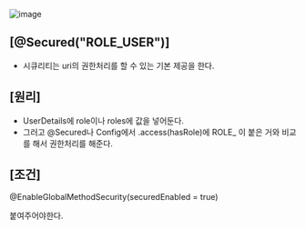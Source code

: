 ![image](https://user-images.githubusercontent.com/108928206/200981348-bcab1d1d-fc0a-424f-8b70-3fb5017a0b1d.png)

## [@Secured("ROLE_USER")]

- 시큐리티는 uri의 권한처리를 할 수 있는 기본 제공을 한다.

## [원리]

- UserDetails에 role이나 roles에 값을 넣어둔다.
- 그러고 @Secured나 Config에서 .access(hasRole)에 ROLE_ 이 붙은 거와 비교를 해서 권한처리를 해준다.

## [조건]

@EnableGlobalMethodSecurity(securedEnabled = true)

붙여주어야한다.
